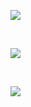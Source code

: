 

![]( https://tuchuang66.oss-cn-beijing.aliyuncs.com/_M%60OSRASVHF0X%25%28_K59U634.png)

<br>

![]( https://tuchuang66.oss-cn-beijing.aliyuncs.com/A37K%254L9HFU79%29%60%6062KZ%7DUR.png )

<br>

![](https://tuchuang66.oss-cn-beijing.aliyuncs.com/lqb.png)